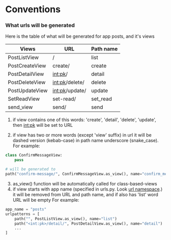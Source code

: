 # Conventions


### What urls will be generated

Here is the table of what will be generated for app posts, and it's views

| Views          | URL              | Path name |
| -------------- | ---------------- | --------- |
| PostListView   | /                | list      |
| PostCreateView | create/          | create    |
| PostDetailView | <int:pk>/        | detail    |
| PostDeleteView | <int:pk>/delete/ | delete    |
| PostUpdateView | <int:pk>/update/ | update    |
| SetReadView    | set-read/        | set_read  |
| send_view      | send/            | send      |

1. if view contains one of this words: 'create', 'detail', 'delete', 'update', then <int:pk> will be set 
to URL

2. if view has two or more words (except 'view' suffix) in url it will be dashed version (kebab-case)
in path name underscore (snake_case). For example:
```python
class ConfirmMessageView:
    pass

# will be generated to    
path("confirm-message/", ConfirmMessageView.as_view(), name="confirm_message")
```
3. as_view() function will be automatically called for class-based-views
4. if view starts with app name (specified in urls.py. Look [url namespace](https://docs.djangoproject.com/en/4.2/topics/http/urls/#reversing-namespaced-urls).)
it will be removed from URL and path name, and if also has 'list' word URL will be empty
For example:
```python 
app_name = "posts"
urlpatterns = [
    path("", PostListView.as_view(), name="list")
    path("<int:pk>/detail/", PostDetailView.as_view(), name="detail")
    ...
]
```